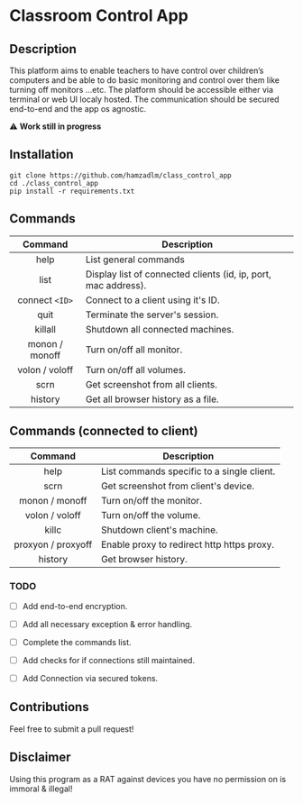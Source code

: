 # Classroom Control App

## Description

This platform aims to enable teachers to have control over children’s computers and be able to do basic monitoring and control over them like turning off monitors ...etc.
The platform should be accessible either via terminal or web UI localy hosted.
The communication should be secured end-to-end and the app os agnostic.

:warning: **Work still in progress**

## Installation

```
git clone https://github.com/hamzadlm/class_control_app
cd ./class_control_app
pip install -r requirements.txt
```

## Commands

|    Command     | Description                                                    |
| :------------: | -------------------------------------------------------------- |
|      help      | List general commands                                          |
|      list      | Display list of connected clients (id, ip, port, mac address). |
| connect `<ID>` | Connect to a client using it's ID.                             |
|      quit      | Terminate the server's session.                                |
|    killall     | Shutdown all connected machines.                               |
| monon / monoff | Turn on/off all monitor.                                       |
| volon / voloff | Turn on/off all volumes.                                       |
|      scrn      | Get screenshot from all clients.                               |
|    history     | Get all browser history as a file.                             |

## Commands (connected to client)

|      Command       | Description                                |
| :----------------: | ------------------------------------------ |
|        help        | List commands specific to a single client. |
|        scrn        | Get screenshot from client's device.       |
|   monon / monoff   | Turn on/off the monitor.                   |
|   volon / voloff   | Turn on/off the volume.                    |
|       killc        | Shutdown client's machine.                 |
| proxyon / proxyoff | Enable proxy to redirect http https proxy. |
|      history       | Get browser history.                       |

### TODO
- [ ] Add end-to-end encryption.
- [ ] Add all necessary exception & error handling.
- [ ] Complete the commands list.
- [ ] Add checks for if connections still maintained.
- [ ] Add Connection via secured tokens.


## Contributions

Feel free to submit a pull request!

## Disclaimer

Using this program as a RAT against devices you have no permission on is immoral & illegal!

